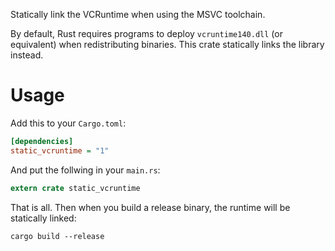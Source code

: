 Statically link the VCRuntime when using the MSVC toolchain.

By default, Rust requires programs to deploy `vcruntime140.dll`
(or equivalent) when redistributing binaries. This crate statically links
the library instead.

# Usage

Add this to your `Cargo.toml`:

```ini
[dependencies]
static_vcruntime = "1"
```

And put the follwing in your `main.rs`:

```rust
extern crate static_vcruntime
```

That is all. Then when you build a release binary, the runtime will be statically linked:
```text
cargo build --release
```
